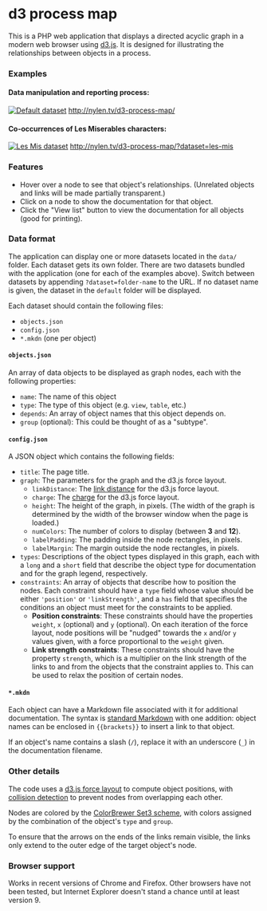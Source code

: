 # d3 process map 

This is a PHP web application that displays a directed acyclic graph in a
modern web browser using [d3.js](http://d3js.org/).  It is designed for
illustrating the relationships between objects in a process.

### Examples

#### Data manipulation and reporting process:


[![Default dataset](http://nylen.tv/d3-process-map/img/thumb-default.png)](http://nylen.tv/d3-process-map/)
http://nylen.tv/d3-process-map/

#### Co-occurrences of Les Miserables characters:

[![Les Mis dataset](http://nylen.tv/d3-process-map/img/thumb-les-mis.png)](http://nylen.tv/d3-process-map/?dataset=les-mis)
http://nylen.tv/d3-process-map/?dataset=les-mis

### Features

* Hover over a node to see that object's relationships.  (Unrelated objects and
  links will be made partially transparent.)
* Click on a node to show the documentation for that object.
* Click the "View list" button to view the documentation for all objects (good
  for printing).

### Data format

The application can display one or more datasets located in the `data/` folder.
Each dataset gets its own folder.  There are two datasets bundled with the
application (one for each of the examples above).  Switch between datasets by
appending `?dataset=folder-name` to the URL.  If no dataset name is given, the
dataset in the `default` folder will be displayed.

Each dataset should contain the following files:

* `objects.json`
* `config.json`
* `*.mkdn` (one per object)

#### `objects.json`

An array of data objects to be displayed as graph nodes, each with the
following properties:

* `name`: The name of this object
* `type`: The type of this object (e.g. `view`, `table`, etc.)
* `depends`: An array of object names that this object depends on.
* `group` (optional): This could be thought of as a "subtype".

#### `config.json`

A JSON object which contains the following fields:

* `title`: The page title.
* `graph`: The parameters for the graph and the d3.js force layout.
  * `linkDistance`: The
    [link distance](https://github.com/mbostock/d3/wiki/Force-Layout#wiki-linkDistance)
    for the d3.js force layout.
  * `charge`: The
    [charge](https://github.com/mbostock/d3/wiki/Force-Layout#wiki-charge)
    for the d3.js force layout.
  * `height`: The height of the graph, in pixels.  (The width of the graph is
    determined by the width of the browser window when the page is loaded.)
  * `numColors`: The number of colors to display (between **3** and **12**).
  * `labelPadding`: The padding inside the node rectangles, in pixels.
  * `labelMargin`: The margin outside the node rectangles, in pixels.
* `types`: Descriptions of the object types displayed in this graph, each with
  a `long` and a `short` field that describe the object type for documentation
  and for the graph legend, respectively.
* `constraints`: An array of objects that describe how to position the nodes.
  Each constraint should have a `type` field whose value should be either
  `'position'` or `'linkStrength'`, and a `has` field that specifies the
  conditions an object must meet for the constraints to be applied.
  * **Position constraints**:  These constraints should have the properties
    `weight`, `x` (optional) and `y` (optional).  On each iteration of the
    force layout, node positions will be "nudged" towards the `x` and/or `y`
    values given, with a force proportional to the `weight` given.
  * **Link strength constraints**:  These constraints should have the property
    `strength`, which is a multiplier on the link strength of the links to and
    from the objects that the constraint applies to.  This can be used to relax
    the position of certain nodes.

#### `*.mkdn`

Each object can have a Markdown file associated with it for additional
documentation.  The syntax is
[standard Markdown](https://daringfireball.net/projects/markdown/syntax) with
one addition:  object names can be enclosed in `{{brackets}}` to insert a link
to that object.

If an object's name contains a slash (`/`), replace it with an underscore (`_`)
in the documentation filename.

### Other details

The code uses a
[d3.js force layout](https://github.com/mbostock/d3/wiki/Force-Layout) to
compute object positions, with
[collision detection](http://bl.ocks.org/mbostock/3231298) to prevent nodes
from overlapping each other.

Nodes are colored by the
[ColorBrewer Set3 scheme](http://colorbrewer2.org/?type=qualitative&scheme=Set3&n=12),
with colors assigned by the combination of the object's `type` and `group`.

To ensure that the arrows on the ends of the links remain visible, the links
only extend to the outer edge of the target object's node.

### Browser support

Works in recent versions of Chrome and Firefox.  Other browsers have not been
tested, but Internet Explorer doesn't stand a chance until at least version 9.
